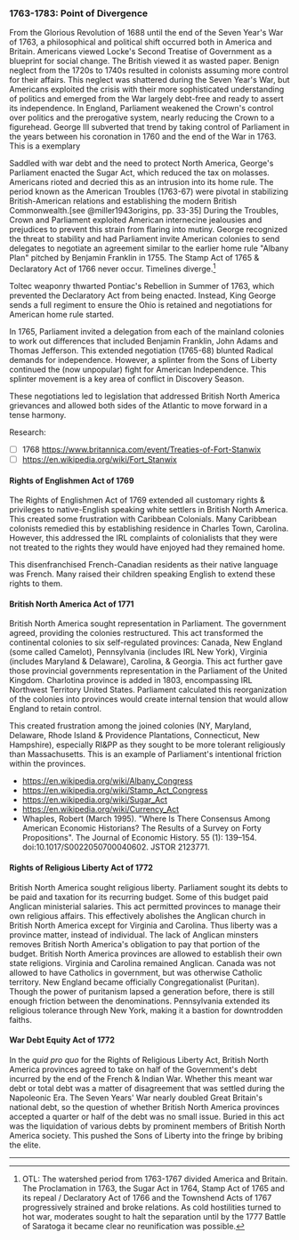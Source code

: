 ### 1763-1783: Point of Divergence

From the Glorious Revolution of 1688 until the end of the Seven Year's War of 1763, a philosophical and political shift occurred both in America and Britain. Americans viewed Locke's Second Treatise of Government as a blueprint for social change. The British viewed it as wasted paper. Benign neglect from the 1720s to 1740s resulted in colonists assuming more control for their affairs. This neglect was shattered during the Seven Year's War, but Americans exploited the crisis with their more sophisticated understanding of politics and emerged from the War largely debt-free and ready to assert its independence. In England, Parliament weakened the Crown's control over politics and the prerogative system, nearly reducing the Crown to a figurehead. George III subverted that trend by taking control of Parliament in the years between his coronation in 1760 and the end of the War in 1763. This is a exemplary

Saddled with war debt and the need to protect North America, George's Parliament enacted the Sugar Act, which reduced the tax on molasses. Americans rioted and decried this as an intrusion into its home rule. The period known as the American Troubles (1763-67) were pivotal in stabilizing British-American relations and establishing the modern British Commonwealth.[see @miller1943origins, pp. 33-35]
During the Troubles, Crown and Parliament exploited American internecine jealousies and prejudices to prevent this strain from flaring into mutiny. George recognized the threat to stability and had Parliament invite American colonies to send delegates to negotiate an agreement similar to the earlier home rule "Albany Plan" pitched by Benjamin Franklin in 1755. The Stamp Act of 1765 & Declaratory Act of 1766 never occur. Timelines diverge.[^OTL-American-Troubles]

[^OTL-American-Troubles]: OTL: The watershed period from 1763-1767 divided America and Britain. The Proclamation in 1763, the Sugar Act in 1764, Stamp Act of 1765 and its repeal / Declaratory Act of 1766 and the Townshend Acts of 1767 progressively strained and broke relations. As cold hostilities turned to hot war, moderates sought to halt the separation until by the 1777 Battle of Saratoga it became clear no reunification was possible.

<!--
* [Benjamin Franklin Explains the Stamp Act Protests to Parliament](https://amzn.to/2t9haUE) https://en.wikipedia.org/wiki/Benjamin_Franklin#Political_work_in_London
* * * -->

Toltec weaponry thwarted Pontiac's Rebellion in Summer of 1763, which prevented the Declaratory Act from being enacted. Instead, King George sends a full regiment to ensure the Ohio is retained and negotiations for American home rule started.

In 1765, Parliament invited a delegation from each of the mainland colonies to work out differences that included Benjamin Franklin, John Adams and Thomas Jefferson. This extended negotiation (1765-68) blunted Radical demands for independence. However, a splinter from the Sons of Liberty continued the (now unpopular) fight for American Independence. This splinter movement is a key area of conflict in Discovery Season.

These negotiations led to legislation that addressed British North America grievances and allowed both sides of the Atlantic to move forward in a tense harmony.

Research:

* [ ] 1768 https://www.britannica.com/event/Treaties-of-Fort-Stanwix
* [ ] https://en.wikipedia.org/wiki/Fort_Stanwix

#### Rights of Englishmen Act of 1769

The Rights of Englishmen Act of 1769 extended all customary rights & privileges to native-English speaking white settlers in British North America. This created some frustration with Caribbean Colonials. Many Caribbean colonists remedied this by establishing residence in Charles Town, Carolina. However, this addressed the IRL complaints of colonialists that they were not treated to the rights they would have enjoyed had they remained home.

This disenfranchised French-Canadian residents as their native language was French. Many raised their children speaking English to extend these rights to them.

#### British North America Act of 1771

British North America sought representation in Parliament. The government agreed, providing the colonies restructured. This act transformed the continental colonies to six self-regulated provinces:
Canada,
New England (some called Camelot),
Pennsylvania (includes IRL New York),
Virginia (includes Maryland & Delaware),
Carolina,
& Georgia.
This act further gave those provincial governments representation in the Parliament of the United Kingdom. Charlotina province is added in 1803, encompassing IRL Northwest Territory United States. Parliament calculated this reorganization of the colonies into provinces would create internal tension that would allow England to retain control.

This created frustration among the joined colonies (NY, Maryland, Delaware, Rhode Island & Providence Plantations, Connecticut, New Hampshire), especially RI&PP as they sought to be more tolerant religiously than Massachusetts. This is an example of Parliament's intentional friction within the provinces.

* https://en.wikipedia.org/wiki/Albany_Congress
* https://en.wikipedia.org/wiki/Stamp_Act_Congress
* https://en.wikipedia.org/wiki/Sugar_Act
* https://en.wikipedia.org/wiki/Currency_Act
* Whaples, Robert (March 1995). "Where Is There Consensus Among American Economic Historians? The Results of a Survey on Forty Propositions". The Journal of Economic History. 55 (1): 139–154. doi:10.1017/S0022050700040602. JSTOR 2123771.

#### Rights of Religious Liberty Act of 1772

British North America sought religious liberty. Parliament sought its debts to be paid and taxation for its recurring budget. Some of this budget paid Anglican ministerial salaries. This act permitted provinces to manage their own religious affairs. This effectively abolishes the Anglican church in British North America except for Virginia and Carolina. Thus liberty was a province matter, instead of individual. The lack of Anglican minsters removes British North America's obligation to pay that portion of the budget. British North America provinces are allowed to establish their own state religions.
Virginia and Carolina remained Anglican.
Canada was not allowed to have Catholics in government, but was otherwise Catholic territory.
New England became officially Congregationalist (Puritan). Though the power of puritanism lapsed a generation before, there is still enough friction between the denominations.
Pennsylvania extended its religious tolerance through New York, making it a bastion for downtrodden faiths.

#### War Debt Equity Act of 1772

In the _quid pro quo_ for the Rights of Religious Liberty Act, British North America provinces agreed to take on half of the Government's debt incurred by the end of the French & Indian War. Whether this meant war debt or total debt was a matter of disagreement that was settled during the Napoleonic Era. The Seven Years' War nearly doubled Great Britain's national debt, so the question of whether British North America provinces accepted a quarter or half of the debt was no small issue. Buried in this act was the liquidation of various debts by prominent members of British North America society. This pushed the Sons of Liberty into the fringe by bribing the elite.

* * *

<!--
* Calloway, Colin. _[The Scratch of a Pen: 1763 and the Transformation of North America](https://amzn.to/2Zaw0Uw)_. 2006.
* Wikipedia. _[American Revolution](https://en.wikipedia.org/wiki/American_Revolution)_. Ref 2019 -->
